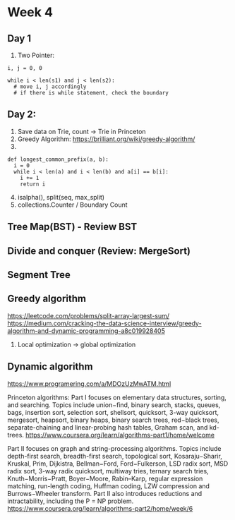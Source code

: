 # Week 4
## Day 1
1. Two Pointer:
```python3
i, j = 0, 0
        
while i < len(s1) and j < len(s2):
  # move i, j accordingly
  # if there is while statement, check the boundary
```

## Day 2:
1. Save data on Trie, count -> Trie in Princeton
2. Greedy Algorithm: https://brilliant.org/wiki/greedy-algorithm/
3. 
```python3
def longest_common_prefix(a, b):
  i = 0
  while i < len(a) and i < len(b) and a[i] == b[i]:
    i += 1
    return i
```
4. isalpha(), split(seq, max_split)
5. collections.Counter / Boundary Count


## Tree Map(BST) - Review BST
## Divide and conquer (Review: MergeSort)
## Segment Tree
## Greedy algorithm
https://leetcode.com/problems/split-array-largest-sum/
https://medium.com/cracking-the-data-science-interview/greedy-algorithm-and-dynamic-programming-a8c019928405
1. Local optimization -> global optimization
## Dynamic algorithm
https://www.programering.com/a/MDOzUzMwATM.html



Princeton algorithms:
Part I focuses on elementary data structures, sorting, and searching. Topics include union−find, binary search, stacks, queues, bags, insertion sort, selection sort, shellsort, quicksort, 3-way quicksort, mergesort, heapsort, binary heaps, binary search trees, red−black trees, separate-chaining and linear-probing hash tables, Graham scan, and kd-trees.
https://www.coursera.org/learn/algorithms-part1/home/welcome


Part II focuses on graph and string-processing algorithms. Topics include depth-first search, breadth-first search, topological sort, Kosaraju−Sharir, Kruskal, Prim, Dijkistra, Bellman−Ford, Ford−Fulkerson, LSD radix sort, MSD radix sort, 3-way radix quicksort, multiway tries, ternary search tries, Knuth−Morris−Pratt, Boyer−Moore, Rabin–Karp, regular expression matching, run-length coding, Huffman coding, LZW compression and Burrows−Wheeler transform. Part II also introduces reductions and intractability, including the P = NP problem.
https://www.coursera.org/learn/algorithms-part2/home/week/6


